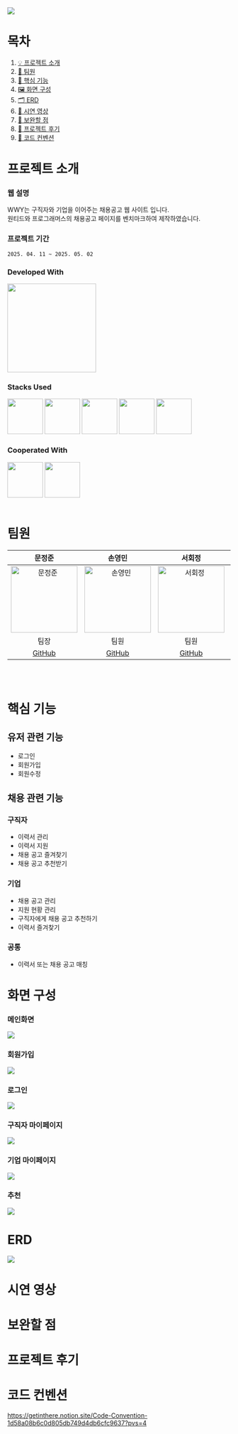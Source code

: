 <img src="https://capsule-render.vercel.app/api?type=waving&color=DCDCDC&height=300&section=header&text=We%20Want%20You.&fontSize=90&fontColor=0099FF" />

# 목차

1. [💡 프로젝트 소개](#프로젝트-소개)
2. [👥 팀원](#팀원)
3. [🧠 핵심 기능](#핵심-기능)
4. [🖼️ 화면 구성](#화면-구성)
5. [🗂️ ERD](#ERD)
6. [🎥 시연 영상](#시연-영상)
7. [🔧 보완할 점](#보완할-점)
8. [📝 프로젝트 후기](#프로젝트-후기)
9. [📏 코드 컨벤션](#코드-컨벤션)

# 프로젝트 소개

### 웹 설명

WWY는 구직자와 기업을 이어주는 채용공고 웹 사이트 입니다.
<br>
원티드와 프로그래머스의 채용공고 페이지를 벤치마크하여 제작하였습니다.

### 프로젝트 기간

    2025. 04. 11 ~ 2025. 05. 02

### Developed With

<a href="https://www.jetbrains.com/ko-kr/idea/">
<img src="https://upload.wikimedia.org/wikipedia/commons/thumb/9/9c/IntelliJ_IDEA_Icon.svg/800px-IntelliJ_IDEA_Icon.svg.png" width="200">
</a>

### Stacks Used

<div>
<img src="https://github.com/yewon-Noh/readme-template/blob/main/skills/Java.png?raw=true" width="80">
<img src="https://github.com/yewon-Noh/readme-template/blob/main/skills/Bootstrap.png?raw=true" width="80">
<img src="https://github.com/yewon-Noh/readme-template/blob/main/skills/JavaScript.png?raw=true" width="80">
<img src="https://github.com/yewon-Noh/readme-template/blob/main/skills/HTMLCSS.png?raw=true" width="80">
<img src="https://github.com/yewon-Noh/readme-template/blob/main/skills/Ajax.png?raw=true" width="80">
</div>

### Cooperated With

<div>
<img src="https://github.com/yewon-Noh/readme-template/blob/main/skills/Github.png?raw=true" width="80">
<img src="https://github.com/yewon-Noh/readme-template/blob/main/skills/Notion.png?raw=true" width="80">
</div>

<br>

# 팀원

|                                                          문정준                                                           |                                                           손영민                                                            |                                                       서회정                                                        |                                                        편준민                                                        |
|:----------------------------------------------------------------------------------------------------------------------:|:------------------------------------------------------------------------------------------------------------------------:|:----------------------------------------------------------------------------------------------------------------:|:-----------------------------------------------------------------------------------------------------------------:|
| <img src="https://github.com/human-mjj/recruit-wwy/blob/master/README/240125_ynn1.png?raw=true" alt="문정준" width="150"> | <img src="https://github.com/human-mjj/recruit-wwy/blob/master/README/Screenshot_38.png?raw=true" alt="손영민" width="150"> | <img src="https://github.com/human-mjj/recruit-wwy/blob/master/README/image.png?raw=true" alt="서회정" width="150"> | <img src="https://github.com/user-attachments/assets/beea8c64-19de-4d91-955f-ed24b813a638" alt="편준민" width="150"> |
|                                                           팀장                                                           |                                                            팀원                                                            |                                                        팀원                                                        |                                                        팀원                                                         |
|                                           [GitHub](https://github.com/Sxias)                                           |                                           [GitHub](https://github.com/son7571)                                           |                                      [GitHub](https://github.com/clubnerdy)                                      |                                      [GitHub](https://github.com/JunMin0529)                                      |

<br>



<br>

# 핵심 기능

## 유저 관련 기능

- 로그인
- 회원가입
- 회원수정

## 채용 관련 기능

### 구직자

- 이력서 관리
- 이력서 지원
- 채용 공고 즐겨찾기
- 채용 공고 추천받기

### 기업

- 채용 공고 관리
- 지원 현황 관리
- 구직자에게 채용 공고 추천하기
- 이력서 즐겨찾기

### 공통

- 이력서 또는 채용 공고 매칭

# 화면 구성

### 메인화면

<img src="README/project/main.png">

### 회원가입

<img src="README/project/singup.png">

### 로그인

<img src="README/project/login.png">

### 구직자 마이페이지

<img src="README/project/usermypage.png">

### 기업 마이페이지

<img src="README/project/commypage.png">

### 추천

<img src="README/project/recommend.png">

# ERD

<img src="README/wwy-v1-ERD.png">

# 시연 영상

# 보완할 점

# 프로젝트 후기

# 코드 컨벤션

https://getinthere.notion.site/Code-Convention-1d58a08b6c0d805db749d4db6cfc9637?pvs=4
